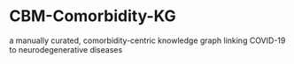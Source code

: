# CBM-Comorbidity-KG
a manually curated, comorbidity-centric knowledge graph linking COVID-19 to neurodegenerative diseases
